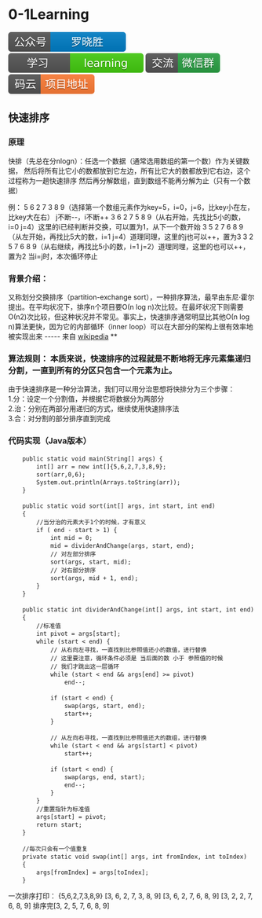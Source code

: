 # 0-1Learning

![alt text](../../static/common/svg/luoxiaosheng.svg "公众号")
![alt text](../../static/common/svg/luoxiaosheng_learning.svg "学习")
![alt text](../../static/common/svg/luoxiaosheng_wechat.svg "微信")
![alt text](../../static/common/svg/luoxiaosheng_gitee.svg "码云")


## 快速排序

### 原理
快排（先总在分nlogn）：任选一个数据（通常选用数组的第一个数）作为关键数据，
然后将所有比它小的数都放到它左边，所有比它大的数都放到它右边，这个过程称为一趟快速排序
然后再分解数组，直到数组不能再分解为止（只有一个数据）

例：
5 6 2 7 3 8 9（选择第一个数组元素作为key=5，i=0，j=6，比key小在左，比key大在右）
j不断--，i不断++
3 6 2 7 5 8 9（从右开始，先找比5小的数，i=0 j=4）这里的i已经判断并交换，可以置为1，从下一个数开始
3 5 2 7 6 8 9（从左开始，再找比5大的数，i=1 j=4）道理同理，这里的j也可以++，置为3
3 2 5 7 6 8 9（从右继续，再找比5小的数，i=1 j=2）道理同理，这里的也可以++，置为2
当i=j时，本次循环停止

### 背景介绍： 
又称划分交换排序（partition-exchange sort），一种排序算法，最早由东尼·霍尔提出。在平均状况下，排序n个项目要Ο(n log n)次比较。在最坏状况下则需要Ο(n2)次比较，但这种状况并不常见。事实上，快速排序通常明显比其他Ο(n log n)算法更快，因为它的内部循环（inner loop）可以在大部分的架构上很有效率地被实现出来 ----- 来自 [wikipedia](https://zh.wikipedia.org/wiki/%E5%86%92%E6%B3%A1%E6%8E%92%E5%BA%8F)  **

### 算法规则： 本质来说，快速排序的过程就是不断地将无序元素集递归分割，一直到所有的分区只包含一个元素为止。 <br> 
由于快速排序是一种分治算法，我们可以用分治思想将快排分为三个步骤：<br> 
1.分：设定一个分割值，并根据它将数据分为两部分<br> 
2.治：分别在两部分用递归的方式，继续使用快速排序法 <br> 
3.合：对分割的部分排序直到完成 

### 代码实现（Java版本）
```
    public static void main(String[] args) {
        int[] arr = new int[]{5,6,2,7,3,8,9};
        sort(arr,0,6);
        System.out.println(Arrays.toString(arr));
    }

    public static void sort(int[] args, int start, int end)
    {
        //当分治的元素大于1个的时候，才有意义
        if ( end - start > 1) {
            int mid = 0;
            mid = dividerAndChange(args, start, end);
            // 对左部分排序
            sort(args, start, mid);
            // 对右部分排序
            sort(args, mid + 1, end);
        }
    }

    public static int dividerAndChange(int[] args, int start, int end)
    {
        //标准值
        int pivot = args[start];
        while (start < end) {
            // 从右向左寻找，一直找到比参照值还小的数值，进行替换
            // 这里要注意，循环条件必须是 当后面的数 小于 参照值的时候
            // 我们才跳出这一层循环
            while (start < end && args[end] >= pivot)
                end--;

            if (start < end) {
                swap(args, start, end);
                start++;
            }

            // 从左向右寻找，一直找到比参照值还大的数组，进行替换
            while (start < end && args[start] < pivot)
                start++;

            if (start < end) {
                swap(args, end, start);
                end--;
            }
        }
        //重置指针为标准值
        args[start] = pivot;
        return start;
    }

    //每次只会有一个值重复
    private static void swap(int[] args, int fromIndex, int toIndex)
    {
        args[fromIndex] = args[toIndex];
    }
```

一次排序打印：
{5,6,2,7,3,8,9}
[3, 6, 2, 7, 3, 8, 9]
[3, 6, 2, 7, 6, 8, 9]
[3, 2, 2, 7, 6, 8, 9]
排序完[3, 2, 5, 7, 6, 8, 9]

